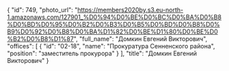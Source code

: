 {
    "id": 749,
    "photo_url": "https://members2020by.s3.eu-north-1.amazonaws.com/127901_%D0%94%D0%BE%D0%BC%D0%BA%D0%B8%D0%BD%D0%95%D0%B2%D0%B3%D0%B5%D0%BD%D0%B8%D0%B9%D0%92%D0%B8%D0%BA%D1%82%D0%BE%D1%80%D0%BE%D0%B2%D0%B8%D1%87",
    "full_name": "Домкин Евгений Викторович",
    "offices": [
        {
            "id": "02-18",
            "name": "Прокуратура Сенненского района",
            "position": "заместитель прокурора"
        }
    ],
    "title": "Домкин Евгений Викторович"
}